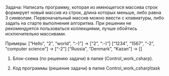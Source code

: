 Задача: Написать программу, которая из имеющегося массива
строк формирует новый массив из строк, длина которых
меньше, либо равна 3 символам. Первоначальный массив
можно ввести с клавиатуры, либо задать на старте выполнения
алгоритма. При решении не рекомендуется пользоваться
коллекциями, лучше обойтись исключительно массивами.

Примеры: 
[“Hello”, “2”, “world”, “:-)”] → [“2”, “:-)”] 
[“1234”, “1567”, “-2”, “computer science”] → [“-2”] 
[“Russia”, “Denmark”, “Kazan”] → []

1. Блок-схема (по решению задачи) в папке
(Control_work_csharp).

2. Код программы (решение задачи) в папке
Control_work_csharp\task